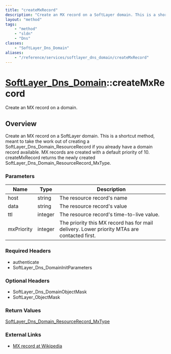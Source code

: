 ```yaml
---
title: "createMxRecord"
description: "Create an MX record on a SoftLayer domain. This is a shortcut method, meant to take the work out of creating a SoftLayer... "
layout: "method"
tags:
    - "method"
    - "sldn"
    - "Dns"
classes:
    - "SoftLayer_Dns_Domain"
aliases:
    - "/reference/services/softlayer_dns_domain/createMxRecord"
---
```

# [SoftLayer_Dns_Domain](/reference/services/SoftLayer_Dns_Domain)::createMxRecord

Create an MX record on a domain.


## Overview 
Create an MX record on a SoftLayer domain. This is a shortcut method, meant to take the work out of creating a SoftLayer_Dns_Domain_ResourceRecord if you already have a domain record available. MX records are created with a default priority of 10. createMxRecord returns the newly created SoftLayer_Dns_Domain_ResourceRecord_MxType. 

### Parameters 
|Name | Type | Description |
| --- | --- | --- |
|host| string| The resource record's name|
|data| string| The resource record's value|
|ttl| integer| The resource record's time-to-live value.|
|mxPriority| integer| The priority this MX record has for mail delivery. Lower priority MTAs are contacted first.|


### Required Headers
* authenticate
* SoftLayer_Dns_DomainInitParameters

### Optional Headers
* SoftLayer_Dns_DomainObjectMask
* SoftLayer_ObjectMask

### Return Values
<a href='/reference/datatypes/SoftLayer_Dns_Domain_ResourceRecord_MxType'>SoftLayer_Dns_Domain_ResourceRecord_MxType </a>

### External Links


* [MX record at Wikipedia](http://en.wikipedia.org/wiki/MX_record)


